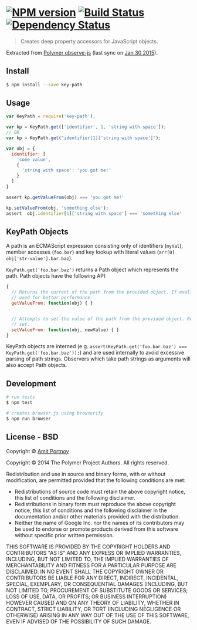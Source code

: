 #  [![NPM version][npm-image]][npm-url] [![Build Status][travis-image]][travis-url] [![Dependency Status][daviddm-image]][daviddm-url]

> Creates deep property accessors for JavaScript objects.

Extracted from [Polymer observe-js](https://github.com/Polymer/observe-js) (last sync on [Jan 30 2015](https://github.com/Polymer/observe-js/tree/3cf0621767815310f65015b6f6095dc6827e3ce4)).

## Install

```sh
$ npm install --save key-path
```


## Usage

```js
var KeyPath = require('key-path');

var kp = KeyPath.get(['identifier', 1, 'string with space']);
// OR
var kp = KeyPath.get("identifier[1]['string with space']");

var obj = {
  identifier: [
    'some value',
    {
      'string with space': 'you got me!'
    }
  ]
}

assert kp.getValueFrom(obj) === 'you got me!'

kp.setValueFrom(obj, 'something else');
assert  obj.identifier[1]['string with space'] === 'something else'
```

## KeyPath Objects

A path is an ECMAScript expression consisting only of identifiers (`myVal`), member accesses (`foo.bar`) and key lookup with literal values (`arr[0]` `obj['str-value'].bar.baz`).

`KeyPath.get('foo.bar.baz')` returns a Path object which represents the path. Path objects have the following API:

```JavaScript
{
  // Returns the current of the path from the provided object. If eval() is available, a compiled getter will be
  // used for better performance.
  getValueFrom: function(obj) { }


  // Attempts to set the value of the path from the provided object. Returns true IFF the path was reachable and
  // set.
  setValueFrom: function(obj, newValue) { }
}
```

KeyPath objects are interned (e.g. `assert(KeyPath.get('foo.bar.baz') === KeyPath.get('foo.bar.baz'));`) and are used internally to avoid excessive parsing of path strings. Observers which take path strings as arguments will also accept Path objects.

## Development

```sh
# run tests
$ npm test

# creates browser.js using browserify
$ npm run browser
```


## License - BSD

Copyright © [Amit Portnoy](https://github.com/amitport)

Copyright © 2014 The Polymer Project Authors. All rights reserved.

Redistribution and use in source and binary forms, with or without
modification, are permitted provided that the following conditions are
met:

   * Redistributions of source code must retain the above copyright
notice, this list of conditions and the following disclaimer.
   * Redistributions in binary form must reproduce the above
copyright notice, this list of conditions and the following disclaimer
in the documentation and/or other materials provided with the
distribution.
   * Neither the name of Google Inc. nor the names of its
contributors may be used to endorse or promote products derived from
this software without specific prior written permission.

THIS SOFTWARE IS PROVIDED BY THE COPYRIGHT HOLDERS AND CONTRIBUTORS
"AS IS" AND ANY EXPRESS OR IMPLIED WARRANTIES, INCLUDING, BUT NOT
LIMITED TO, THE IMPLIED WARRANTIES OF MERCHANTABILITY AND FITNESS FOR
A PARTICULAR PURPOSE ARE DISCLAIMED. IN NO EVENT SHALL THE COPYRIGHT
OWNER OR CONTRIBUTORS BE LIABLE FOR ANY DIRECT, INDIRECT, INCIDENTAL,
SPECIAL, EXEMPLARY, OR CONSEQUENTIAL DAMAGES (INCLUDING, BUT NOT
LIMITED TO, PROCUREMENT OF SUBSTITUTE GOODS OR SERVICES; LOSS OF USE,
DATA, OR PROFITS; OR BUSINESS INTERRUPTION) HOWEVER CAUSED AND ON ANY
THEORY OF LIABILITY, WHETHER IN CONTRACT, STRICT LIABILITY, OR TORT
(INCLUDING NEGLIGENCE OR OTHERWISE) ARISING IN ANY WAY OUT OF THE USE
OF THIS SOFTWARE, EVEN IF ADVISED OF THE POSSIBILITY OF SUCH DAMAGE.

[npm-image]: https://img.shields.io/npm/v/key-path.svg?style=flat
[npm-url]: https://npmjs.org/package/key-path
[travis-image]: https://travis-ci.org/CardForest/key-path.svg?branch=master
[travis-url]: https://travis-ci.org/CardForest/key-path
[daviddm-image]: https://david-dm.org/CardForest/key-path.svg?theme=shields.io
[daviddm-url]: https://david-dm.org/CardForest/key-path
